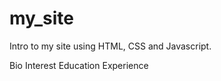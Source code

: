 # my_site

Intro to my site using HTML, CSS and Javascript.

Bio
Interest
Education
Experience 





